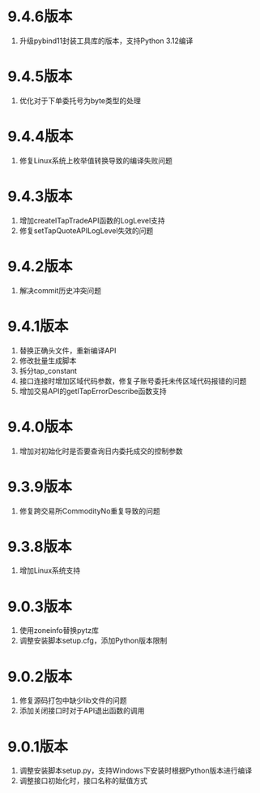 # 9.4.6版本

1. 升级pybind11封装工具库的版本，支持Python 3.12编译

# 9.4.5版本

1. 优化对于下单委托号为byte类型的处理

# 9.4.4版本

1. 修复Linux系统上枚举值转换导致的编译失败问题

# 9.4.3版本

1. 增加createITapTradeAPI函数的LogLevel支持
2. 修复setTapQuoteAPILogLevel失效的问题

# 9.4.2版本

1. 解决commit历史冲突问题

# 9.4.1版本

1. 替换正确头文件，重新编译API
2. 修改批量生成脚本
3. 拆分tap_constant
4. 接口连接时增加区域代码参数，修复子账号委托未传区域代码报错的问题
5. 增加交易API的getITapErrorDescribe函数支持

# 9.4.0版本

1. 增加对初始化时是否要查询日内委托成交的控制参数

# 9.3.9版本

1. 修复跨交易所CommodityNo重复导致的问题

# 9.3.8版本
1. 增加Linux系统支持

# 9.0.3版本

1. 使用zoneinfo替换pytz库
2. 调整安装脚本setup.cfg，添加Python版本限制

# 9.0.2版本

1. 修复源码打包中缺少lib文件的问题
2. 添加关闭接口时对于API退出函数的调用

# 9.0.1版本

1. 调整安装脚本setup.py，支持Windows下安装时根据Python版本进行编译
2. 调整接口初始化时，接口名称的赋值方式
